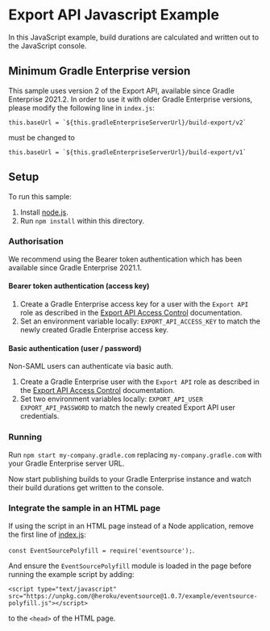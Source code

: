 # Export API Javascript Example

In this JavaScript example, build durations are calculated and written out to the JavaScript console.

## Minimum Gradle Enterprise version

This sample uses version 2 of the Export API, available since Gradle Enterprise 2021.2.
In order to use it with older Gradle Enterprise versions, please modify the following line in `index.js`:
```
this.baseUrl = `${this.gradleEnterpriseServerUrl}/build-export/v2`
```
must be changed to
```
this.baseUrl = `${this.gradleEnterpriseServerUrl}/build-export/v1`
```

## Setup

To run this sample:

1. Install [node.js].
2. Run `npm install` within this directory.

### Authorisation

We recommend using the Bearer token authentication which has been available since Gradle Enterprise 2021.1.

#### Bearer token authentication (access key)

1. Create a Gradle Enterprise access key for a user with the `Export API` role as described in the [Export API Access Control] documentation.
2. Set an environment variable locally: `EXPORT_API_ACCESS_KEY` to match the newly created Gradle Enterprise access key.

#### Basic authentication (user / password)

Non-SAML users can authenticate via basic auth.

1. Create a Gradle Enterprise user with the `Export API` role as described in the [Export API Access Control] documentation.
2. Set two environment variables locally: `EXPORT_API_USER` `EXPORT_API_PASSWORD` to match the newly created Export API user credentials.

### Running

Run `npm start my-company.gradle.com` replacing `my-company.gradle.com` with your Gradle Enterprise server URL.

Now start publishing builds to your Gradle Enterprise instance and watch their build durations get written to the console.

### Integrate the sample in an HTML page

If using the script in an HTML page instead of a Node application, remove the first line of [index.js]:

```const EventSourcePolyfill = require('eventsource');```.

And ensure the `EventSourcePolyfill` module is loaded in the page before running the example script by adding:

```
<script type="text/javascript" src="https://unpkg.com/@heroku/eventsource@1.0.7/example/eventsource-polyfill.js"></script>
```

to the `<head>` of the HTML page. 

[index.js]: index.js
[node.js]: https://nodejs.org/
[Export API Access Control]: https://docs.gradle.com/enterprise/export-api/#access_control